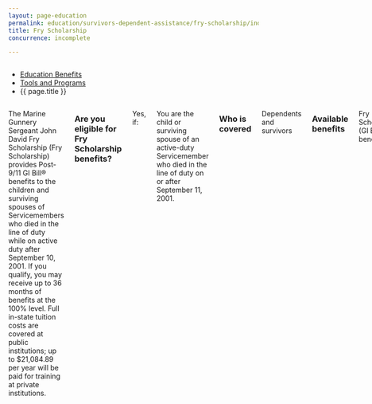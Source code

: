 ```yaml
---
layout: page-education
permalink: education/survivors-dependent-assistance/fry-scholarship/index.html
title: Fry Scholarship
concurrence: incomplete

---
```


<div class="splash" markdown="0">
<div class="row" markdown="0">
<div class="small-12 columns" markdown="0">

<ul class="breadcrumbs" role="menubar" aria-label="Primary">
<li class="parent"><a href="{{ site.url }}/education/">Education Benefits</a></li>
<li class="parent"><a href="{{ site.url }}/education/tools-programs/">Tools and Programs</a></li>
<li class="active">{{ page.title }}</li>
</ul>

</div>
</div>
</div>

<div class="main" role="main" markdown="0">

<div class="section one" markdown="0">
<div class="primary" markdown="0">
<div class="row" markdown="0">
<div class="small-12 columns" markdown="1">

The Marine Gunnery Sergeant John David Fry Scholarship (Fry Scholarship) provides Post-9/11 GI Bill® benefits to the children and surviving spouses of Servicemembers who died in the line of duty while on active duty after September 10, 2001. If you qualify, you may receive up to 36 months of benefits at the 100% level. Full in-state tuition costs are covered at public institutions; up to $21,084.89 per year will be paid for training at private institutions.

### Are you eligible for Fry Scholarship benefits?

Yes, if:

You are the child or surviving spouse of an active-duty Servicemember who died in the line of duty on or after September 11, 2001.

### Who is covered

Dependents and survivors

### Available benefits

Fry Scholarship (GI Bill® benefits)

### How it works

Children are eligible as of their 18th birthday or after graduating high school, whichever comes first. Childrens' eligibility ends on their 33rd birthday. A spouse has 15 years from the Servicemember's death to use the benefit.

If you are a dependent and your parent died in the line of duty before August 1, 2011, you may be eligible for both the Fry Scholarship and [DEA]({{ site.url }}/education/survivors-dependent-assistance/dependents-education/), but you can use only one program at a time. Combined benefits are capped at 81 months of full-time training.

Surviving spouses are eligible to receive [Dependency and Indemnity Compensation](http://www.benefits.va.gov/COMPENSATION/types-dependency_and_indemnity.asp) while using the Fry Scholarship. Children over 18 who receive DIC benefits will need to give up those payments when they start to use the Fry Scholarship.

**Exception:** Upon remarriage, a spouse will lose eligibility for this benefit.


### Apply

Use the [GI Bill® Comparison Tool]({{ site.url }}/gibill/) to help you choose a school. Make sure that your selected program is approved for VA training.

Fill out [VA Form 22-5490 (Dependents' Application for VA Education Benefits)](http://www.va.gov/vaforms/form_detail.asp?FormNo=22-5490). Send it to the VA regional office that has jurisdiction over the state where you will advance your education and training. If you are a son or daughter under legal age, a parent or guardian must sign the application. When applying, you will be required to make an irrevocable election of either the Fry Scholarship or the Dependents' Educational Assistance (DEA) program.

If you have already started your educational program, take your application to your school or employer. Ask them to complete VA Form 22-1999 (Enrollment Certification) and send both forms to VA. You can submit an Enrollment Certification online using VA-ONCE. **Note:** Schools must contact their VA representative to receive this form.

</div>

</div>
</div>
</div>


</div>
